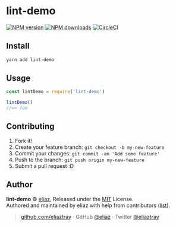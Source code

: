 # lint-demo

[![NPM version](https://badgen.net/npm/v/lint-demo)](https://npmjs.com/package/lint-demo) [![NPM downloads](https://badgen.net/npm/dm/lint-demo)](https://npmjs.com/package/lint-demo) [![CircleCI](https://badgen.net/circleci/github/eliatray/lint-demo/master)](https://circleci.com/gh/eliatray/lint-demo/tree/master)

## Install

```bash
yarn add lint-demo
```

## Usage

```js
const lintDemo = require('lint-demo')

lintDemo()
//=> foo
```

## Contributing

1. Fork it!
2. Create your feature branch: `git checkout -b my-new-feature`
3. Commit your changes: `git commit -am 'Add some feature'`
4. Push to the branch: `git push origin my-new-feature`
5. Submit a pull request :D

## Author

**lint-demo** © [eliaz](https://github.com/eliatray), Released under the [MIT](./LICENSE) License.<br>
Authored and maintained by eliaz with help from contributors ([list](https://github.com/eliatray/lint-demo/contributors)).

> [github.com/eliaztray](https://github.com/eliaztray) · GitHub [@eliaz](https://github.com/eliatray) · Twitter [@eliaztray](https://twitter.com/eliaztray)
